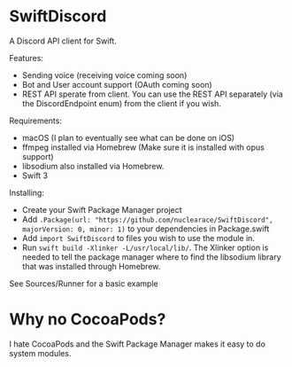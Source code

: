 # SwiftDiscord

A Discord API client for Swift.

Features:
  - Sending voice (receiving voice coming soon)
  - Bot and User account support (OAuth coming soon)
  - REST API sperate from client. You can use the REST API separately (via the DiscordEndpoint enum) from the client if you wish.

Requirements:
  - macOS (I plan to eventually see what can be done on iOS)
  - ffmpeg installed via Homebrew (Make sure it is installed with opus support)
  - libsodium also installed via Homebrew.
  - Swift 3
  
  
Installing:
 - Create your Swift Package Manager project
 - Add `.Package(url: "https://github.com/nuclearace/SwiftDiscord", majorVersion: 0, minor: 1)` to your dependencies in Package.swift
 - Add `import SwiftDiscord` to files you wish to use the module in.
 - Run `swift build -Xlinker -L/usr/local/lib/`. The Xlinker option is needed to tell the package manager where to find the libsodium library that was installed through Homebrew.

See Sources/Runner for a basic example

Why no CocoaPods?
=================
I hate CocoaPods and the Swift Package Manager makes it easy to do system modules.

